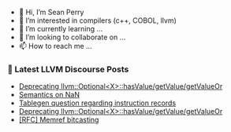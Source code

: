- 👋 Hi, I’m Sean Perry
- 👀 I’m interested in compilers (c++, COBOL, llvm)
- 🌱 I’m currently learning ...
- 💞️ I’m looking to collaborate on ...
- 📫 How to reach me ...

<!---
s66perry/s66perry is a ✨ special ✨ repository because its `README.md` (this file) appears on your GitHub profile.
You can click the Preview link to take a look at your changes.
--->
### 📕 Latest LLVM Discourse Posts

<!-- DISCOURSE-LLVM:START -->
- [Deprecating llvm::Optional&lt;X&gt;::hasValue/getValue/getValueOr](https://discourse.llvm.org/t/deprecating-llvm-optional-x-hasvalue-getvalue-getvalueor/63716#post_13)
- [Semantics on NaN](https://discourse.llvm.org/t/semantics-on-nan/66729#post_1)
- [Tablegen question regarding instruction records](https://discourse.llvm.org/t/tablegen-question-regarding-instruction-records/66728#post_1)
- [Deprecating llvm::Optional&lt;X&gt;::hasValue/getValue/getValueOr](https://discourse.llvm.org/t/deprecating-llvm-optional-x-hasvalue-getvalue-getvalueor/63716#post_12)
- [[RFC] Memref bitcasting](https://discourse.llvm.org/t/rfc-memref-bitcasting/66395#post_15)
<!-- DISCOURSE-LLVM:END -->
